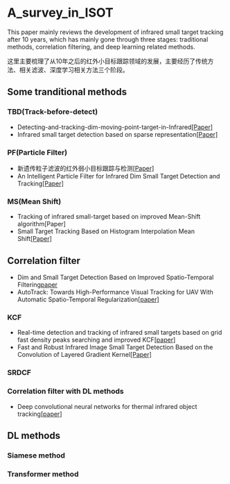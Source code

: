 # A_survey_in_ISOT
This paper mainly reviews the development of infrared small target tracking after 10 years, which has mainly gone through three stages: traditional methods, correlation filtering, and deep learning related methods.

这里主要梳理了从10年之后的红外小目标跟踪领域的发展，主要经历了传统方法、相关滤波、深度学习相关方法三个阶段。

## Some tranditional methods

### TBD(Track-before-detect)
* Detecting-and-tracking-dim-moving-point-target-in-Infrared[[Paper]](https://www.sciencedirect.com/science/article/abs/pii/S1350449504000878)
* Infrared small target detection based on sparse representation[[Paper]](http://journal.sitp.ac.cn/hwyhmb/hwyhmben/article/abstract/100359)

### PF(Particle Filter)
* 新遗传粒子滤波的红外弱小目标跟踪与检测[[Paper]](https://journal.xidian.edu.cn/xdxb/EN/abstract/abstract11005.shtml)
* An Intelligent Particle Filter for Infrared Dim Small Target Detection and Tracking[[Paper]](https://ieeexplore.ieee.org/abstract/document/9761758)

### MS(Mean Shift)
* Tracking of infrared small-target based on improved Mean-Shift algorithm[Paper]
* Small Target Tracking Based on Histogram Interpolation Mean Shift[[Paper]](https://jeit.ac.cn/en/article/doi/10.3724/SP.J.1146.2009.01245)

## Correlation filter
* Dim and Small Target Detection Based on Improved Spatio-Temporal Filtering[paper](https://ieeexplore.ieee.org/document/9580632?denied=)
* AutoTrack: Towards High-Performance Visual Tracking for UAV With Automatic Spatio-Temporal Regularization[[paper]](https://openaccess.thecvf.com/content_CVPR_2020/html/Li_AutoTrack_Towards_High-Performance_Visual_Tracking_for_UAV_With_Automatic_Spatio-Temporal_CVPR_2020_paper.html)
### KCF
* Real-time detection and tracking of infrared small targets based on grid fast density peaks searching and improved KCF[[paper]](https://www.sciencedirect.com/science/article/pii/S1350449522001621)
* Fast and Robust Infrared Image Small Target Detection Based on the Convolution of Layered Gradient Kernel[[Paper]](https://ieeexplore.ieee.org/document/9454439?denied=)
### SRDCF

### Correlation filter with DL methods
* Deep convolutional neural networks for thermal infrared object tracking[[paper]](https://www.sciencedirect.com/science/article/pii/S0950705117303544)
## DL methods

### Siamese method

### Transformer method
